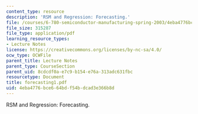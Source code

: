 ```yaml
---
content_type: resource
description: 'RSM and Regression: Forecasting.'
file: /courses/6-780-semiconductor-manufacturing-spring-2003/4eba4776bce664bdf54bdcad3e366b8d_forecasting1.pdf
file_size: 315287
file_type: application/pdf
learning_resource_types:
- Lecture Notes
license: https://creativecommons.org/licenses/by-nc-sa/4.0/
ocw_type: OCWFile
parent_title: Lecture Notes
parent_type: CourseSection
parent_uid: 8cdcdf0a-e7c9-b154-e76a-313adc631fbc
resourcetype: Document
title: forecasting1.pdf
uid: 4eba4776-bce6-64bd-f54b-dcad3e366b8d
---
```

RSM and Regression: Forecasting.